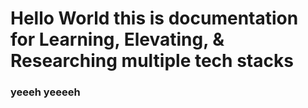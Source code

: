 # Hello World this is documentation for Learning, Elevating, & Researching multiple tech stacks

### yeeeh yeeeeh 
